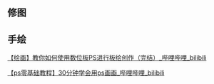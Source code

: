 
## 修图

## 手绘

[【绘画】教你如何使用数位板PS进行板绘创作（完结）\_哔哩哔哩\_bilibili](https://www.bilibili.com/video/BV1aJ411P7Sq/?spm_id_from=333.1369.top_right_bar_window_history.content.click&vd_source=ebf06d572d5366b5ef7bc5032fefb08d)

[【ps零基础教程】30分钟学会用ps画画\_哔哩哔哩\_bilibili](https://www.bilibili.com/video/BV1HJgue7EQA/?spm_id_from=333.1369.top_right_bar_window_history.content.click&vd_source=ebf06d572d5366b5ef7bc5032fefb08d)